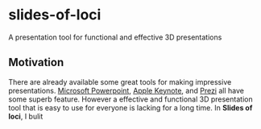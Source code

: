 # slides-of-loci
A presentation tool for functional and effective 3D presentations

## Motivation

There are already available some great tools for making impressive presentations. [Microsoft Powerpoint](https://products.office.com/en-US/powerpoint), [Apple Keynote](http://www.apple.com/keynote/), and [Prezi](https://prezi.com/) all have some superb feature. However a effective and functional 3D presentation tool that is easy to use for everyone is lacking for a long time. In __Slides of loci__, I bulit 

